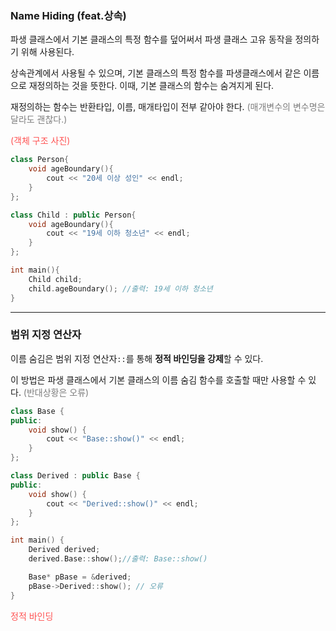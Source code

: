 ### Name Hiding (feat.상속)
파생 클래스에서 기본 클래스의 특정 함수를 덮어써서 파생 클래스 고유 동작을 정의하기 위해 사용된다.

상속관계에서 사용될 수 있으며, 기본 클래스의 특정 함수를 파생클래스에서 같은 이름으로 재정의하는 것을 뜻한다. 이때, 기본 클래스의 함수는 숨겨지게 된다.

재정의하는 함수는 반환타입, 이름, 매개타입이 전부 같아야 한다. <span style="color:rgb(125, 125, 125)">(매개변수의 변수명은 달라도 괜찮다.)</span>

<span style="color:rgb(255, 82, 82)">(객체 구조 사진)</span>

```cpp title:이름숨김예시 hl:2,7,8
class Person{   
	void ageBoundary(){
		cout << "20세 이상 성인" << endl;
	}
}; 

class Child : public Person{
	void ageBoundary(){
		cout << "19세 이하 청소년" << endl;
	}
};

int main(){
	Child child;
	child.ageBoundary(); //출력: 19세 이하 청소년
}
```

---
### 범위 지정 연산자
이름 숨김은 범위 지정 연산자`::`를 통해 **정적 바인딩을 강제**할 수 있다.

이 방법은 파생 클래스에서 기본 클래스의 이름 숨김 함수를 호출할 때만 사용할 수 있다. <span style="color:rgb(125, 125, 125)">(반대상황은 오류)</span>

```cpp title:정적바인딩강제 hl:17,20
class Base { 
public:
	void show() {
		cout << "Base::show()" << endl;
	}
};

class Derived : public Base {
public:
	void show() {
		cout << "Derived::show()" << endl;
	}
};

int main() {
	Derived derived;
	derived.Base::show();//출력: Base::show()

	Base* pBase = &derived;
	pBase->Derived::show(); // 오류
}
```

<span style="color:rgb(255, 82, 82)">정적 바인딩</span> 